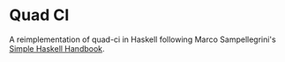 # Quad CI

A reimplementation of quad-ci in Haskell following Marco Sampellegrini's [Simple Haskell Handbook](https://marcosampellegrini.com/simple-haskell-book).

